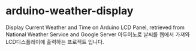 # arduino-weather-display
 
Display Current Weather and Time on Arduino LCD Panel, retrieved from National Weather Service and Google Server
아두이노로 날씨를 웹에서 가져와 LCD디스플레이에 출력하는 프로젝트 입니다.
